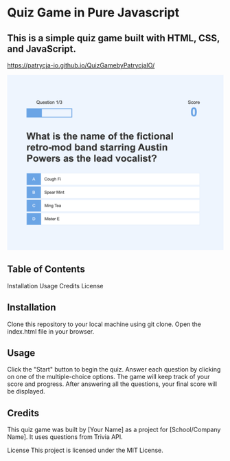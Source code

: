 # Quiz Game in Pure Javascript

## This is a simple quiz game built with HTML, CSS, and JavaScript.

https://patrycja-io.github.io/QuizGamebyPatrycjaIO/

![image](/APP_IMG.png)

## Table of Contents
Installation
Usage
Credits
License

## Installation
Clone this repository to your local machine using git clone.
Open the index.html file in your browser.

## Usage
Click the "Start" button to begin the quiz.
Answer each question by clicking on one of the multiple-choice options.
The game will keep track of your score and progress.
After answering all the questions, your final score will be displayed.

## Credits
This quiz game was built by [Your Name] as a project for [School/Company Name]. It uses questions from Trivia API.

License
This project is licensed under the MIT License.